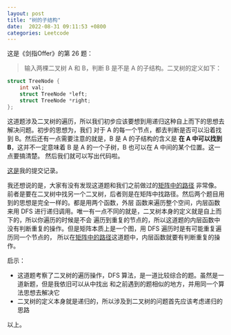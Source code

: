 ```yaml
---
layout: post
title: "树的子结构"
date:  2022-08-31 09:11:53 +0800
categories: Leetcode
---
```


这是《剑指Offer》的第 26 题：
> 输入两棵二叉树 A 和 B，判断 B 是不是 A 的子结构。二叉树的定义如下：
```c
struct TreeNode {  
    int val;
    struct TreeNode *left;
    struct TreeNode *right;
};
```

这道题涉及二叉树的遍历，所以我们初步应该要想到用递归这种自上而下的思想去解决问题。初步的思想为，我们
对于 A 的每一个节点，都去判断是否可以沿着找到 B。然后还有一点需要注意的就是，B 是 A 的子结构的含义是
**在 A 中可以找到 B**，这并不一定意味着 B 是 A 的一个子树，B 也可以在 A 中间的某个位置。这一点要搞清楚。
然后我们就可以写出代码啦。

[这是](https://leetcode.cn/submissions/detail/357021900/)我的提交记录。

我还想说的是，大家有没有发现这道题和我们之前做过的[矩阵中的路径](https://guo-sj.github.io/leetcode/2022/08/15/route-in-matrix.html)
非常像。前者是要在二叉树中找另一个二叉树，后者则是在矩阵中找路径。然后两个题目用到的思想是完全一样的。都是用两个函数，外层
函数来遍历整个空间，内层函数来用 DFS 进行递归调用。唯一有一点不同的就是，二叉树本身的定义就是自上而下的，所以你遍历的时候是不会
遍历到重复的节点的，所以这道题的内层函数中没有判断重复的操作。但是矩阵本质上是一个图，用 DFS 遍历时是有可能重复遍历同一个节点的，
所以在[矩阵中的路径](https://guo-sj.github.io/leetcode/2022/08/15/route-in-matrix.html)这道题中，内层函数就要有判断重复的操作。

启示：
- 这道题考察了二叉树的遍历操作，DFS 算法，是一道比较综合的题。虽然是一道新题，但是我依旧可以从中找出
和之前遇到的题相似的地方，并用同一个算法思想去解决它
- 二叉树的定义本身就是递归的，所以涉及到二叉树的问题首先应该考虑递归的思路

以上。
